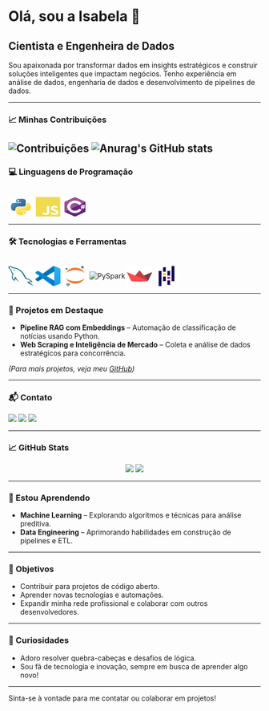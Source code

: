 # Olá, sou a Isabela 👋  
## Cientista e Engenheira de Dados

Sou apaixonada por transformar dados em insights estratégicos e construir soluções inteligentes que impactam negócios. Tenho experiência em análise de dados, engenharia de dados e desenvolvimento de pipelines de dados.

---


### 📈 Minhas Contribuições
![Contribuições](https://github-readme-streak-stats.herokuapp.com/?user=isabelamelop&theme=dark)
![Anurag's GitHub stats](https://github-readme-stats.vercel.app/api?isabelamelop=anuraghazra&hide=contribs,prs)
---

### 💻 Linguagens de Programação
<div style="display: inline_block"><br>
  <img align="center" alt="Python" height="40" width="50" src="https://raw.githubusercontent.com/devicons/devicon/master/icons/python/python-original.svg">
  <img align="center" alt="JavaScript" height="40" width="50" src="https://raw.githubusercontent.com/devicons/devicon/master/icons/javascript/javascript-plain.svg">
  <img align="center" alt="CSharp" height="40" width="50" src="https://raw.githubusercontent.com/devicons/devicon/master/icons/csharp/csharp-original.svg">
</div>

---

### 🛠 Tecnologias e Ferramentas
<div style="display: inline_block"><br>
  <img align="center" alt="SQL" height="40" width="50" src="https://raw.githubusercontent.com/devicons/devicon/master/icons/mysql/mysql-original.svg">
  <img align="center" alt="VSCode" height="40" width="50" src="https://raw.githubusercontent.com/devicons/devicon/master/icons/vscode/vscode-original.svg">
  <img align="center" alt="Jupyter" height="40" width="50" src="https://raw.githubusercontent.com/devicons/devicon/master/icons/jupyter/jupyter-original.svg">
  <img align="center" alt="PySpark" height="40" width="50" src="https://raw.githubusercontent.com/devicons/devicon/master/icons/apache_spark/apache_spark-original.svg">
  <img align="center" alt="Streamlit" height="40" width="50" src="https://raw.githubusercontent.com/devicons/devicon/master/icons/streamlit/streamlit-original.svg">
  <img align="center" alt="Pandas" height="40" width="50" src="https://raw.githubusercontent.com/devicons/devicon/master/icons/pandas/pandas-original.svg">
</div>

---

### 📂 Projetos em Destaque 
- **Pipeline RAG com Embeddings** – Automação de classificação de notícias usando Python.  
- **Web Scraping e Inteligência de Mercado** – Coleta e análise de dados estratégicos para concorrência.  

*(Para mais projetos, veja meu [GitHub](https://github.com/isabelamelop))*  

---

### 📬 Contato
<div>
  <a href="https://instagram.com/isamelo.p" target="_blank"><img src="https://img.shields.io/badge/-Instagram-%23E4405F?style=for-the-badge&logo=instagram&logoColor=white" target="_blank"></a>
  <a href="mailto:isamp1612@gmail.com"><img src="https://img.shields.io/badge/-Gmail-%23333?style=for-the-badge&logo=gmail&logoColor=white" target="_blank"></a>
  <a href="https://www.linkedin.com/in/isamelo-p" target="_blank"><img src="https://img.shields.io/badge/-LinkedIn-%230077B5?style=for-the-badge&logo=linkedin&logoColor=white" target="_blank"></a> 
</div>

---

### 📈 GitHub Stats
<div align="center">
  <img src="https://github-readme-stats.vercel.app/api?username=isabelamelop&show_icons=true&theme=dark&count_private=true" />
  <img src="https://github-readme-stats.vercel.app/api/top-langs/?username=isabelamelop&layout=compact&theme=dark" />
</div>

---

### 🌱 Estou Aprendendo
- **Machine Learning** – Explorando algoritmos e técnicas para análise preditiva.
- **Data Engineering** – Aprimorando habilidades em construção de pipelines e ETL.

---

### 🎯 Objetivos
- Contribuir para projetos de código aberto.
- Aprender novas tecnologias e automações.
- Expandir minha rede profissional e colaborar com outros desenvolvedores.

---

### 🎉 Curiosidades
- Adoro resolver quebra-cabeças e desafios de lógica.
- Sou fã de tecnologia e inovação, sempre em busca de aprender algo novo!

---

Sinta-se à vontade para me contatar ou colaborar em projetos!
